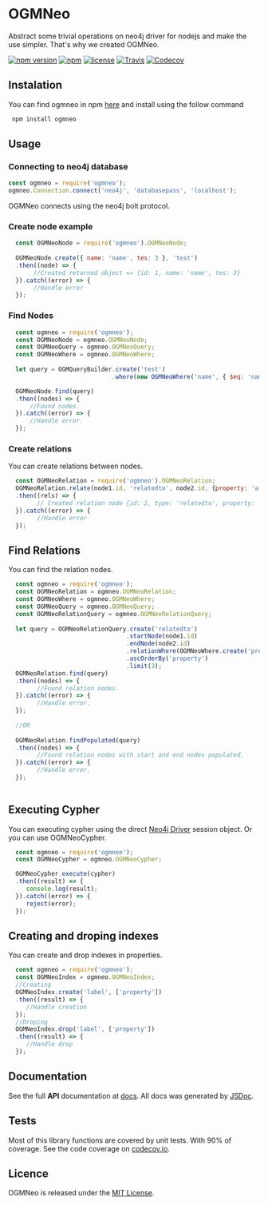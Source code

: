 # OGMNeo

Abstract some trivial operations on neo4j driver for nodejs and make the use simpler. That's why we created OGMNeo.

[![npm version](https://badge.fury.io/js/ogmneo.svg)](https://badge.fury.io/js/ogmneo)
[![npm](https://img.shields.io/npm/dt/ogmneo.svg)](https://www.npmjs.com/package/ogmneo)
[![license](https://img.shields.io/github/license/mashape/apistatus.svg)](https://opensource.org/licenses/MIT)
[![Travis](https://img.shields.io/travis/LucianoPAlmeida/OGMNeo.svg)](https://travis-ci.org/LucianoPAlmeida/OGMNeo)
[![Codecov](https://img.shields.io/codecov/c/github/LucianoPAlmeida/OGMNeo.svg)](https://codecov.io/gh/LucianoPAlmeida/OGMNeo)

## Instalation
You can find ogmneo in npm [here](https://www.npmjs.com/package/ogmneo) and install using the follow command
```sh
 npm install ogmneo
```
## Usage 

### Connecting to neo4j database

```js
const ogmneo = require('ogmneo');
ogmneo.Connection.connect('neo4j', 'databasepass', 'localhost');

```
   OGMNeo connects using the neo4j bolt protocol.

### Create node example

```js
  const OGMNeoNode = require('ogmneo').OGMNeoNode;
  
  OGMNeoNode.create({ name: 'name', tes: 3 }, 'test')
  .then((node) => {
       //Created returned object => {id: 1, name: 'name', tes: 3}
  }).catch((error) => {
       //Handle error
  });
```

### Find Nodes 
  ```js
    const ogmneo = require('ogmneo');
    const OGMNeoNode = ogmneo.OGMNeoNode;
    const OGMNeoQuery = ogmneo.OGMNeoQuery;
    const OGMNeoWhere = ogmneo.OGMNeoWhere;
    
    let query = OGMQueryBuilder.create('test')
                               .where(new OGMNeoWhere('name', { $eq: 'name1' }));

    OGMNeoNode.find(query)
    .then((nodes) => {
        //Found nodes.
    }).catch((error) => {
        //Handle error.
    });
  ```
### Create relations
You can create relations between nodes.

```js
  const OGMNeoRelation = require('ogmneo').OGMNeoRelation;
  OGMNeoRelation.relate(node1.id, 'relatedto', node2.id, {property: 'a'})
  .then((rels) => {
        // Created relation node {id: 2, type: 'relatedto', property: 'a'}
  }).catch((error) => {
        //Handle error
  });
```

## Find Relations 
You can find the relation nodes.

```js
  const ogmneo = require('ogmneo');
  const OGMNeoRelation = ogmneo.OGMNeoRelation;
  const OGMNeoWhere = ogmneo.OGMNeoWhere;
  const OGMNeoQuery = ogmneo.OGMNeoQuery;
  const OGMNeoRelationQuery = ogmneo.OGMNeoRelationQuery;
  
  let query = OGMNeoRelationQuery.create('relatedto')
                                 .startNode(node1.id)
                                 .endNode(node2.id)
                                 .relationWhere(OGMNeoWhere.create('property', { $eq: 'c' }))
                                 .ascOrderBy('property')
                                 .limit(3);
  OGMNeoRelation.find(query)
  .then((nodes) => {
        //Found relation nodes.
  }).catch((error) => {
        //Handle error.
  });
  
  //OR
  
  OGMNeoRelation.findPopulated(query)
  .then((nodes) => {
        //Found relation nodes with start and end nodes populated.
  }).catch((error) => {
        //Handle error.
  });
  
```

## Executing Cypher
You can executing cypher using the direct [Neo4j Driver](https://github.com/neo4j/neo4j-javascript-driver) session object. Or you can use OGMNeoCypher.

```js
  const ogmneo = require('ogmneo');
  const OGMNeoCypher = ogmneo.OGMNeoCypher;

  OGMNeoCypher.execute(cypher)
  .then((result) => {
     console.log(result);
  }).catch((error) => {
     reject(error);
  });
``` 
## Creating and droping indexes
You can create and drop indexes in properties.

```js
  const ogmneo = require('ogmneo');
  const OGMNeoIndex = ogmneo.OGMNeoIndex;
  //Creating
  OGMNeoIndex.create('label', ['property'])
  .then((result) => {
     //Handle creation
  });
  //Droping
  OGMNeoIndex.drop('label', ['property'])
  .then((result) => {
     //Handle drop
  });
``` 

## Documentation

  See the full **API** documentation at [docs](docs). All docs was generated by [JSDoc](https://github.com/jsdoc3/jsdoc).

## Tests

  Most of this library functions are covered by unit tests. With 90% of coverage.
  See the code coverage on [codecov.io](https://codecov.io/gh/LucianoPAlmeida/OGMNeo).

## Licence

OGMNeo is released under the [MIT License](https://opensource.org/licenses/MIT).
